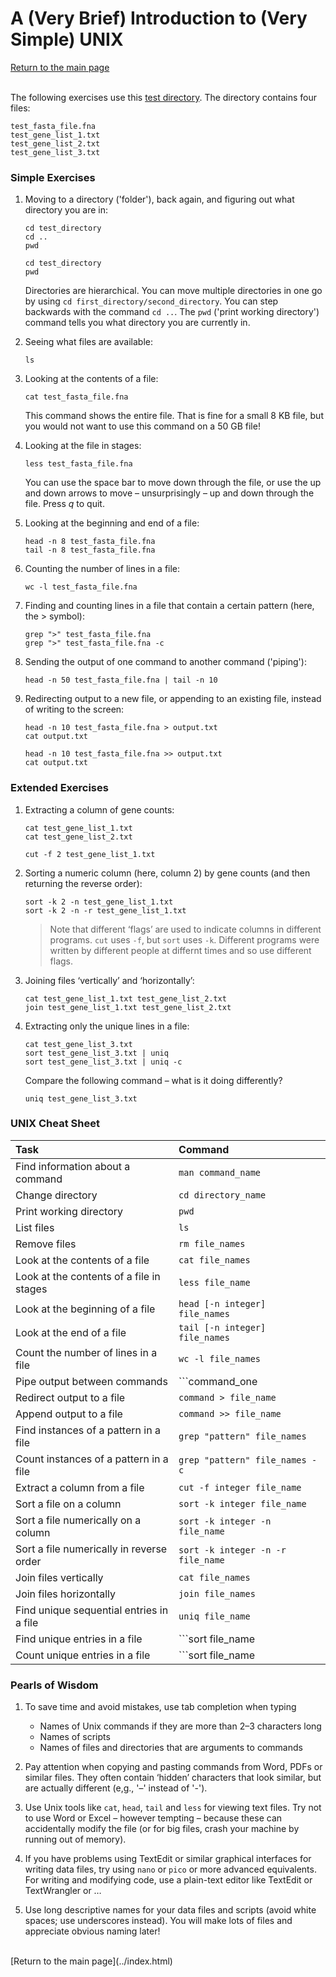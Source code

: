 # A (Very Brief) Introduction to (Very Simple) UNIX

[Return to the main page](../index.html)
<br><br>

The following exercises use this [test directory](../UNIX/test_directory.zip).  The directory contains four files:

```
test_fasta_file.fna
test_gene_list_1.txt
test_gene_list_2.txt
test_gene_list_3.txt
```


### Simple Exercises

1. Moving to a directory ('folder'), back again, and figuring out what directory you are in:
   ```
   cd test_directory
   cd ..
   pwd
   
   cd test_directory
   pwd
   ```

   Directories are hierarchical. You can move multiple directories in one go by using ```cd first_directory/second_directory```. You can step backwards with the command ```cd ..```. The ```pwd``` ('print working directory') command tells you what directory you are currently in.

2. Seeing what files are available:
   ```
   ls
   ```

3. Looking at the contents of a file:
   ```
   cat test_fasta_file.fna
   ```
   
   This command shows the entire file. That is fine for a small 8 KB file, but you would not want to use this command on a 50 GB file!

4. Looking at the file in stages:
   ```
   less test_fasta_file.fna
   ```
   
   You can use the space bar to move down through the file, or use the up and down arrows to move – unsurprisingly – up and down through the file.  Press *q* to quit.


5. Looking at the beginning and end of a file:
   ```
   head -n 8 test_fasta_file.fna
   tail -n 8 test_fasta_file.fna
   ```

6. Counting the number of lines in a file:
   ```
   wc -l test_fasta_file.fna
   ```

7. Finding and counting lines in a file that contain a certain pattern (here, the > symbol):
   ```
   grep ">" test_fasta_file.fna
   grep ">" test_fasta_file.fna -c
   ```

8. Sending the output of one command to another command ('piping'):
   ```
   head -n 50 test_fasta_file.fna | tail -n 10
   ```

9. Redirecting output to a new file, or appending to an existing file, instead of writing to the screen:
   ```
   head -n 10 test_fasta_file.fna > output.txt
   cat output.txt
   
   head -n 10 test_fasta_file.fna >> output.txt
   cat output.txt
   ```


### Extended Exercises

1. Extracting a column of gene counts:
   ```
   cat test_gene_list_1.txt
   cat test_gene_list_2.txt
   
   cut -f 2 test_gene_list_1.txt
   ```

2. Sorting a numeric column (here, column 2) by gene counts (and then returning the reverse order):
   ```
   sort -k 2 -n test_gene_list_1.txt
   sort -k 2 -n -r test_gene_list_1.txt
   ```
   
   > Note that different ‘flags’ are used to indicate columns in different programs. ```cut``` uses ```-f```, but  ```sort``` uses ```-k```. Different programs were written by different people at differnt times and so use different flags.

3. Joining files ‘vertically’ and ‘horizontally’:
   ```
   cat test_gene_list_1.txt test_gene_list_2.txt
   join test_gene_list_1.txt test_gene_list_2.txt
   ```
   
4. Extracting only the unique lines in a file:
   ```
   cat test_gene_list_3.txt
   sort test_gene_list_3.txt | uniq
   sort test_gene_list_3.txt | uniq -c
   ```
   
   Compare the following command – what is it doing differently?
   ```
   uniq test_gene_list_3.txt
   ```


### UNIX Cheat Sheet

Task | Command
:---- | :----
Find information about a command | ```man command_name```
Change directory | ```cd directory_name```
Print working directory | ```pwd```
List files | ```ls```
Remove files | ```rm file_names```
Look at the contents of a file | ```cat file_names```
Look at the contents of a file in stages  | ```less file_name```
Look at the beginning of a file | ```head [-n integer] file_names```
Look at the end of a file | ```tail [-n integer] file_names```
Count the number of lines in a file | ```wc -l file_names```
Pipe output between commands | ```command_one | command_two```
Redirect output to a file | ```command > file_name```
Append output to a file | ```command >> file_name```
Find instances of a pattern in a file | ```grep "pattern" file_names```
Count instances of a pattern in a file | ```grep "pattern" file_names -c```
Extract a column from a file | ```cut -f integer file_name```
Sort a file on a column | ```sort -k integer file_name```
Sort a file numerically on a column | ```sort -k integer -n file_name```
Sort a file numerically in reverse order | ```sort -k integer -n -r file_name```
Join files vertically | ```cat file_names```
Join files horizontally | ```join file_names```
Find unique sequential entries in a file | ```uniq file_name```
Find unique entries in a file | ```sort file_name | uniq```
Count unique entries in a file | ```sort file_name | uniq -c```


### Pearls of Wisdom

1. To save time and avoid mistakes, use tab completion when typing
   * Names of Unix commands if they are more than 2–3 characters long
   * Names of scripts
   * Names of files and directories that are arguments to commands

2. Pay attention when copying and pasting commands from Word, PDFs or similar files. They often contain ‘hidden’ characters that look similar, but are actually different (e,g., '–' instead of '-').

3. Use Unix tools like ```cat```, ```head```, ```tail``` and ```less``` for viewing text files. Try not to use Word or Excel – however tempting – because these can accidentally modify the file (or for big files, crash your machine by running out of memory).

4. If you have problems using TextEdit or similar graphical interfaces for writing data files, try using ```nano``` or ```pico``` or more advanced equivalents. For writing and modifying code, use a plain-text editor like TextEdit or TextWrangler or …

5. Use long descriptive names for your data files and scripts (avoid white spaces; use underscores instead). You will make lots of files and appreciate obvious naming later!

<br>
[Return to the main page](../index.html)


